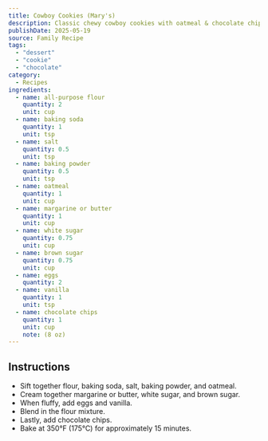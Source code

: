 ```yaml
---
title: Cowboy Cookies (Mary's)
description: Classic chewy cowboy cookies with oatmeal & chocolate chips.
publishDate: 2025-05-19
source: Family Recipe
tags:
  - "dessert"
  - "cookie"
  - "chocolate"
category:
  - Recipes
ingredients:
  - name: all-purpose flour
    quantity: 2
    unit: cup
  - name: baking soda
    quantity: 1
    unit: tsp
  - name: salt
    quantity: 0.5
    unit: tsp
  - name: baking powder
    quantity: 0.5
    unit: tsp
  - name: oatmeal
    quantity: 1
    unit: cup
  - name: margarine or butter
    quantity: 1
    unit: cup
  - name: white sugar
    quantity: 0.75
    unit: cup
  - name: brown sugar
    quantity: 0.75
    unit: cup
  - name: eggs
    quantity: 2
  - name: vanilla
    quantity: 1
    unit: tsp
  - name: chocolate chips
    quantity: 1
    unit: cup
    note: (8 oz)
---
```


## Instructions

- Sift together flour, baking soda, salt, baking powder, and oatmeal.
- Cream together margarine or butter, white sugar, and brown sugar.
- When fluffy, add eggs and vanilla.
- Blend in the flour mixture.
- Lastly, add chocolate chips.
- Bake at 350°F (175°C) for approximately 15 minutes.
